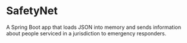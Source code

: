 # SafetyNet

A Spring Boot app that loads JSON into memory and sends information about people serviced in a jurisdiction to emergency responders.

